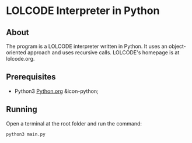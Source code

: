 # LOLCODE Interpreter in Python

## About
The program is a LOLCODE interpreter written in Python. It uses an object-oriented approach and uses recursive calls. LOLCODE's homepage is at lolcode.org.

## Prerequisites
- Python3 [Python.org](https://www.python.org/) &icon-python;

## Running
Open a terminal at the root folder and run the command: 
```bash
python3 main.py

